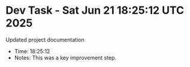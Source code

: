 # Dev Task - Sat Jun 21 18:25:12 UTC 2025
Updated project documentation
- Time: 18:25:12
- Notes: This was a key improvement step.
